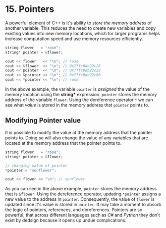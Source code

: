 # 15. Pointers

A powerful element of C++ is it's ability to _store the memory address_ of another variable. This reduces the need to create new variables and copy existing values into new memory locations, which for larger programs helps increase computation speed and use memory resources efficiently.

```c++
string flower   = "rose";
string* pointer = &flower;

cout << flower   << "\n"; // rose
cout << &flower  << "\n"; // 0x7ffc8db22c28
cout << pointer  << "\n"; // 0x7ffc8db22c28
cout << &pointer << "\n"; // 0x7ffc8db22c08
cout << *pointer << "\n"; // rose
```

In the above example, the variable `pointer` is _assigned_ the value of the memory location using the __string*__ expression. `pointer` stores the memory address of the variable `flower`. Using the dereference operator `*` we can see what _value_ is stored in the memory address that `pointer` points to.

## Modifying Pointer value

It is possible to modify the value at the memory address that the pointer points to. Doing so will also change the value of any variables that are located at the memory address that the pointer points to.

```c++
string flower   = "rose";
string* pointer = &flower;

// changing value of pointer
*pointer = "sunflower";

cout << flower << "\n"; // sunflower
```

As you can see in the above example, `pointer` stores the memory address that is `&flower`. Using the dereference operator, updating `*pointer`  assigns a new value to the address in `pointer`. Consequently, the value of `flower` is updated since it's value is stored in `pointer`. It may take a moment to absorb the logic of pointers, references, and dereferences. Pointers are so powerful, that across different languages such as _C#_ and _Python_ they don't exist by dedsign because it opens up undue complications.
